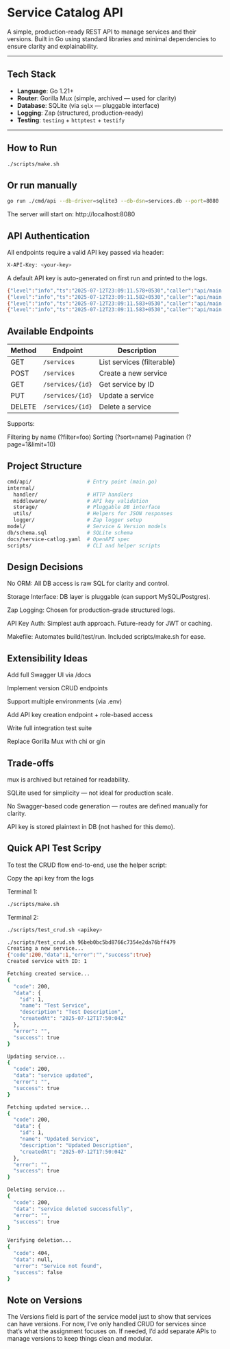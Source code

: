 # Service Catalog API

A simple, production-ready REST API to manage services and their versions. Built in Go using standard libraries and minimal dependencies to ensure clarity and explainability.

---

## Tech Stack

- **Language**: Go 1.21+
- **Router**: Gorilla Mux (simple, archived — used for clarity)
- **Database**: SQLite (via `sqlx` — pluggable interface)
- **Logging**: Zap (structured, production-ready)
- **Testing**: `testing` + `httptest` + `testify`

---

## How to Run
```bash
./scripts/make.sh             
```
## Or run manually

```bash
go run ./cmd/api --db-driver=sqlite3 --db-dsn=services.db --port=8080
```
The server will start on: http://localhost:8080

## API Authentication
All endpoints require a valid API key passed via header:

```bash
X-API-Key: <your-key>
```
A default API key is auto-generated on first run and printed to the logs.

```bash
{"level":"info","ts":"2025-07-12T23:09:11.578+0530","caller":"api/main.go:31","msg":"Starting service catalog API"}
{"level":"info","ts":"2025-07-12T23:09:11.582+0530","caller":"api/main.go:122","msg":"Schema applied successfully"}
{"level":"info","ts":"2025-07-12T23:09:11.583+0530","caller":"api/main.go:78","msg":"Default API key generated: a6b7a5fb2106147bdde4193faf14a73b"}
{"level":"info","ts":"2025-07-12T23:09:11.583+0530","caller":"api/main.go:61","msg":"Listening on :8080"}
```

## Available Endpoints

| Method | Endpoint         | Description                |
| ------ | ---------------- | -------------------------- |
| GET    | `/services`      | List services (filterable) |
| POST   | `/services`      | Create a new service       |
| GET    | `/services/{id}` | Get service by ID          |
| PUT    | `/services/{id}` | Update a service           |
| DELETE | `/services/{id}` | Delete a service           |

Supports:

Filtering by name (?filter=foo)
Sorting (?sort=name)
Pagination (?page=1&limit=10)

## Project Structure
```bash
cmd/api/                  # Entry point (main.go)
internal/
  handler/                # HTTP handlers
  middleware/             # API key validation
  storage/                # Pluggable DB interface
  utils/                  # Helpers for JSON responses
  logger/                 # Zap logger setup
model/                    # Service & Version models
db/schema.sql             # SQLite schema
docs/service-catlog.yaml  # OpenAPI spec
scripts/                  # CLI and helper scripts
```

## Design Decisions
 No ORM: All DB access is raw SQL for clarity and control.

 Storage Interface: DB layer is pluggable (can support MySQL/Postgres).

 Zap Logging: Chosen for production-grade structured logs.

 API Key Auth: Simplest auth approach. Future-ready for JWT or caching.

 Makefile: Automates build/test/run. Included scripts/make.sh for ease.

## Extensibility Ideas

Add full Swagger UI via /docs

Implement version CRUD endpoints

Support multiple environments (via .env)

Add API key creation endpoint + role-based access

Write full integration test suite

Replace Gorilla Mux with chi or gin

##  Trade-offs
mux is archived but retained for readability.

SQLite used for simplicity — not ideal for production scale.

No Swagger-based code generation — routes are defined manually for clarity.

API key is stored plaintext in DB (not hashed for this demo).

## Quick API Test Scripy
To test the CRUD flow end-to-end, use the helper script:

Copy the api key from the logs 

Terminal 1:
```bash
./scripts/make.sh 
```
Terminal 2:
```bash
./scripts/test_crud.sh <apikey>
```

```bash
./scripts/test_crud.sh 96beb0bc5bd8766c7354e2da76bff479                                                                               ──(Sat,Jul12)─┘
Creating a new service...
{"code":200,"data":1,"error":"","success":true}
Created service with ID: 1

Fetching created service...
{
  "code": 200,
  "data": {
    "id": 1,
    "name": "Test Service",
    "description": "Test Description",
    "createdAt": "2025-07-12T17:50:04Z"
  },
  "error": "",
  "success": true
}

Updating service...
{
  "code": 200,
  "data": "service updated",
  "error": "",
  "success": true
}

Fetching updated service...
{
  "code": 200,
  "data": {
    "id": 1,
    "name": "Updated Service",
    "description": "Updated Description",
    "createdAt": "2025-07-12T17:50:04Z"
  },
  "error": "",
  "success": true
}

Deleting service...
{
  "code": 200,
  "data": "service deleted successfully",
  "error": "",
  "success": true
}

Verifying deletion...
{
  "code": 404,
  "data": null,
  "error": "Service not found",
  "success": false
}
```


## Note on Versions
The Versions field is part of the service model just to show that services can have versions.
For now, I’ve only handled CRUD for services since that’s what the assignment focuses on.
If needed, I’d add separate APIs to manage versions to keep things clean and modular.
